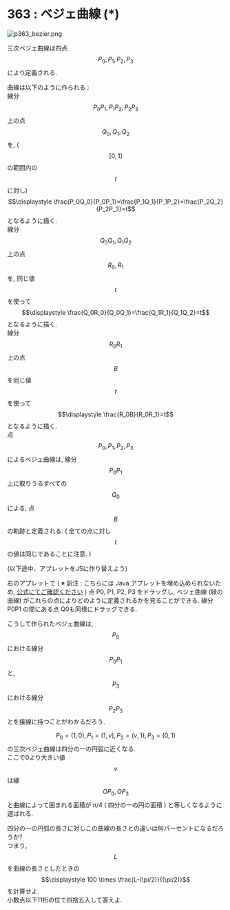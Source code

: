 # 363 : ベジェ曲線 (\*)

![p363\_bezier.png](https://projecteuler.net/project/images/p363\_bezier.png)

三次ベジェ曲線は四点$$P_0, P_1, P_2, P_3$$により定義される.

曲線は以下のように作られる :\
線分$$P_0P_1, P_1P_2, P_2P_3$$上の点$$Q_0, Q_1, Q_2$$を, ($$[0,1]$$の範囲内の$$t$$に対し) $$\displaystyle \frac{P_0Q_0}{P_0P_1}=\frac{P_1Q_1}{P_1P_2}=\frac{P_2Q_2}{P_2P_3}=t$$となるように描く.\
線分$$Q_0Q_1, Q_1Q_2$$上の点$$R_0, R_1$$を, 同じ値$$t$$を使って$$\displaystyle \frac{Q_0R_0}{Q_0Q_1}=\frac{Q_1R_1}{Q_1Q_2}=t$$となるように描く.\
線分$$R_0R_1$$上の点$$B$$を同じ値$$t$$を使って$$\displaystyle \frac{R_0B}{R_0R_1}=t$$となるように描く.\
点$$P_0, P_1, P_2, P_3$$によるベジェ曲線は, 線分$$P_0P_1$$上に取りうるすべての$$Q_0$$による, 点$$B$$の軌跡と定義される. ( 全ての点に対し$$t$$の値は同じであることに注意. )

(以下途中、アプレットをJSに作り替えよう)

右のアプレットで ( ※ 訳注 : こちらには Java アプレットを埋め込められないため, [公式にてご確認ください](http://projecteuler.net/problem=363) ) 点 P0, P1, P2, P3 をドラッグし, ベジェ曲線 (緑の曲線) がこれらの点によりどのように定義されるかを見ることができる. 線分 P0P1 の間にある点 Q0も同様にドラッグできる.

こうして作られたベジェ曲線は, $$P_0$$における線分$$P_0P_1$$と,$$P_3$$における線分$$P_2P_3$$とを接線に持つことがわかるだろう.

$$P_0=(1,0), P_1=(1,v), P_2=(v,1), P_3=(0,1)$$の三次ベジェ曲線は四分の一の円弧に近くなる.\
ここで0より大きい値$$v$$は線$$OP_0, OP_3$$と曲線によって囲まれる面積が π/4 ( 四分の一の円の面積 ) と等しくなるように選ばれる.

四分の一の円弧の長さに対しこの曲線の長さとの違いは何パーセントになるだろうか?\
つまり, $$L$$を曲線の長さとしたときの$$\displaystyle 100 \times \frac{L-(\pi/2)}{(\pi/2)}$$を計算せよ.\
小数点以下11桁の位で四捨五入して答えよ.
